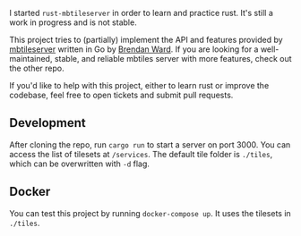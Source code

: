 I started `rust-mbtileserver` in order to learn and practice rust. It's still a work in progress and is not stable.

This project tries to (partially) implement the API and features provided by [mbtileserver](https://github.com/consbio/mbtileserver) written in Go by [Brendan Ward](https://github.com/brendan-ward). If you are looking for a well-maintained, stable, and reliable mbtiles server with more features, check out the other repo.

If you'd like to help with this project, either to learn rust or improve the codebase, feel free to open tickets and submit pull requests.

## Development

After cloning the repo, run `cargo run` to start a server on port 3000. You can access the list of tilesets at `/services`. The default tile folder is `./tiles`, which can be overwritten with `-d` flag.

## Docker

You can test this project by running `docker-compose up`. It uses the tilesets in `./tiles`.
